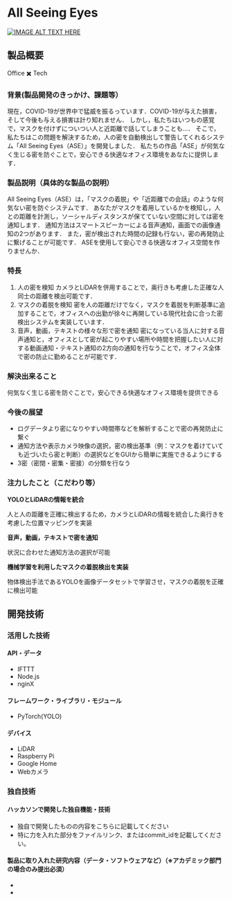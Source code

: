 # All Seeing Eyes
[![IMAGE ALT TEXT HERE](https://jphacks.com/wp-content/uploads/2020/09/JPHACKS2020_ogp.jpg)](https://www.youtube.com/watch?v=G5rULR53uMk)
## 製品概要
Office ✖️ Tech
### 背景(製品開発のきっかけ、課題等）
現在，COVID-19が世界中で猛威を振るっています．COVID-19が与えた損害，そして今後も与える損害は計り知れません．
しかし，私たちはいつもの感覚で，マスクを付けずについつい人と近距離で話してしまうことも...．
そこで，私たちはこの問題を解決するため，人の密を自動検出して警告してくれるシステム「All Seeing Eyes（ASE）」を開発しました．
私たちの作品「ASE」が何気なく生じる密を防ぐことで，安心できる快適なオフィス環境をあなたに提供します．

### 製品説明（具体的な製品の説明）
All Seeing Eyes（ASE）は，「マスクの着脱」や「近距離での会話」のような何気ない密を防ぐシステムです．
あなたがマスクを着用しているかを検知し，人との距離を計測し，ソーシャルディスタンスが保てていない空間に対しては密を通知します．
通知方法はスマートスピーカーによる音声通知，画面での画像通知の2つがあります．
また，密が検出された時間の記録も行ない，密の再発防止に繋げることが可能です．
ASEを使用して安心できる快適なオフィス空間を作りませんか．

### 特長
1. 人の密を検知
カメラとLiDARを併用することで，奥行きも考慮した正確な人同士の距離を検出可能です．
2. マスクの着脱を検知
密を人の距離だけでなく，マスクを着脱を判断基準に追加することで，オフィスへの出勤が徐々に再開している現代社会に合った密検出システムを実装しています．
3. 音声，動画，テキストの様々な形で密を通知
密になっている当人に対する音声通知と，オフィスとして密が起こりやすい場所や時間を把握したい人に対する動画通知・テキスト通知の2方向の通知を行なうことで，オフィス全体で密の防止に勤めることが可能です．

### 解決出来ること
何気なく生じる密を防ぐことで，安心できる快適なオフィス環境を提供できる

### 今後の展望
* ログデータより密になりやすい時間帯などを解析することで密の再発防止に繋ぐ
* 通知方法や表示カメラ映像の選択，密の検出基準（例：マスクを着けていても近づいたら密と判断）の選択などをGUIから簡単に実施できるようにする
* 3密（密閉・密集・密接）の分類を行なう

### 注力したこと（こだわり等）
**YOLOとLiDARの情報を統合**

人と人の距離を正確に検出するため，カメラとLiDARの情報を統合した奥行きを考慮した位置マッピングを実装

**音声，動画，テキストで密を通知**

状況に合わせた通知方法の選択が可能

**機械学習を利用したマスクの着脱検出を実装**

物体検出手法であるYOLOを画像データセットで学習させ，マスクの着脱を正確に検出可能

## 開発技術
### 活用した技術
#### API・データ
* IFTTT
* Node.js
* nginX
#### フレームワーク・ライブラリ・モジュール
* PyTorch(YOLO)
#### デバイス
* LiDAR
* Raspberry Pi
* Google Home
* Webカメラ
### 独自技術
#### ハッカソンで開発した独自機能・技術
* 独自で開発したものの内容をこちらに記載してください
* 特に力を入れた部分をファイルリンク、またはcommit_idを記載してください。
#### 製品に取り入れた研究内容（データ・ソフトウェアなど）（※アカデミック部門の場合のみ提出必須）
* 
*

